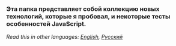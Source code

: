 ### Эта папка представляет собой коллекцию новых технологий, которые я пробовал, и некоторые тесты особенностей JavaScript.

*Read this in other languages: [English](README.md), [Русский](README.ru.md)*
